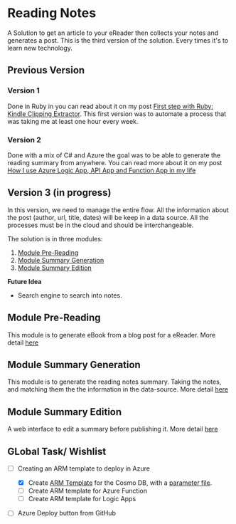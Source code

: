 # Reading Notes
A Solution to get an article to your eReader then collects your notes and generates a post.
This is the third version of the solution. Every times it's to learn new technology. 

## Previous Version

### Version 1

Done in Ruby in you can read about it on my post [First step with Ruby: Kindle Clipping Extractor](http://www.frankysnotes.com/2011/11/first-step-with-ruby-kindle-clipping.html). This first version was to automate a process that was taking me at least one hour every week.

### Version 2 

Done with a mix of C# and Azure the goal was to be able to generate the reading summary from anywhere. You can read more about it on my post [How I use Azure Logic App, API App and Function App in my life](http://www.frankysnotes.com/2016/10/how-i-use-azure-app-api-app-and.html)


## Version 3 (in progress)

In this version, we need to manage the entire flow. All the information about the post (author, url, title, dates) will be keep in a data source. All the processes must be in the cloud and should be interchangeable.

The solution is in three modules: 

1. [Module Pre-Reading](module-pre-reading/README.md)
2. [Module Summary Generation](module-summary-generation/README.md)
3. [Module Summary Edition](module-summary-edition/README.md)

**Future Idea**

- Search engine to search into notes.

## Module Pre-Reading

This module is to generate eBook from a blog post for a eReader. More detail [here](module-pre-reading/README.md)

## Module Summary Generation

This module is to generate the reading notes summary. Taking the notes, and matching them the the information in the data-source.  More detail [here](module-summary-generation/README.md)

## Module Summary Edition

A web interface to edit a summary before publishing it.  More detail [here](module-summary-edition/README.md)


## GLobal Task/ Wishlist

- [ ] Creating an ARM template to deploy in Azure
  - [X] Create [ARM Template](preReading/Deployment/cosmoDB.json) for the Cosmo DB, with a [parameter file](preReading/Deployment/deploy.parameters.json).
  - [ ] Create ARM template for Azure Function
  - [ ] Create ARM template for Logic Apps
- [ ] Azure Deploy button from GitHub

     
